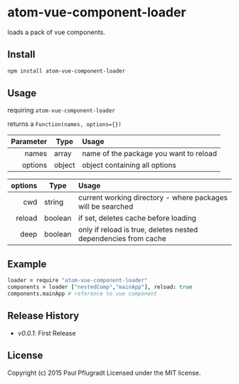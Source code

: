 # atom-vue-component-loader

loads a pack of vue components.

## Install

```sh
npm install atom-vue-component-loader

```

## Usage
requiring `atom-vue-component-loader`

returns a `Function(names, options={})`

| Parameter | Type    | Usage                                   |
| --------: | ------- | :-------------------------------------- |
| names     | array   | name of the package you want to reload  |
| options   | object  | object containing all options |

| options   | Type    | Usage                                   |
| --------: | ------- | :-------------------------------------- |
| cwd       | string  | current working directory - where packages will be searched |
| reload    | boolean | if set, deletes cache before loading    |
| deep      | boolean | only if reload is true, deletes nested dependencies from cache |

## Example
```coffee
loader = require "atom-vue-component-loader"
components = loader ["nestedComp","mainApp"], reload: true
components.mainApp # reference to vue component
```



## Release History

 - *v0.0.1*: First Release

## License
Copyright (c) 2015 Paul Pflugradt
Licensed under the MIT license.
